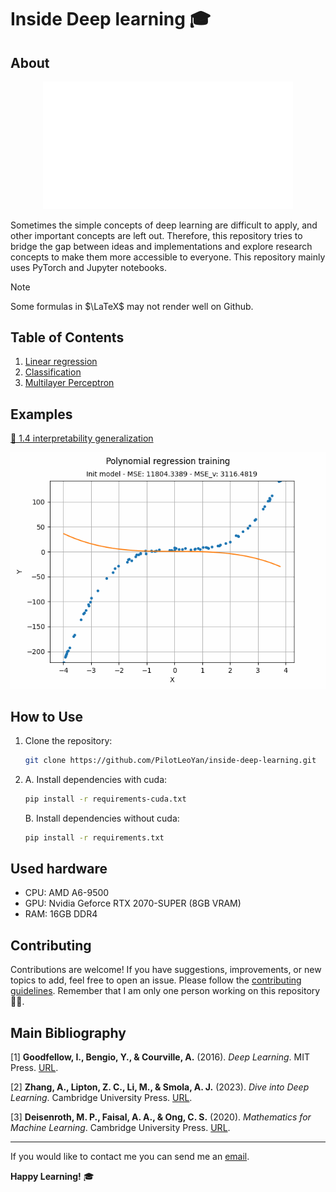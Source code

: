 # Inside Deep learning 🎓

## About

<p align="center">
  <picture>
   <source media="(prefers-color-scheme: dark)" srcset="https://github.com/PilotLeoYan/inside-deep-learning/blob/main/images/mlp-2.png?raw=true">
   <source media="(prefers-color-scheme: light)" srcset="https://github.com/PilotLeoYan/inside-deep-learning/blob/main/images/mlp-2-light.png?raw=true">
   <img alt="Multilayer Perceptron image" src="https://github.com/PilotLeoYan/inside-deep-learning/blob/main/images/mlp-2.png?raw=true" width=400>
  </picture>
</p>

Sometimes the simple concepts of deep learning are difficult to apply, and other important concepts are left out. Therefore, this repository tries to bridge the gap between ideas and implementations and explore research concepts to make them more accessible to everyone. This repository mainly uses PyTorch and Jupyter notebooks.

> [!NOTE]
> Some formulas in $\LaTeX$ may not render well on Github.

## Table of Contents

1. [Linear regression](1-linear-regression)
2. [Classification](2-classification)
3. [Multilayer Perceptron](3-multilayer-perceptron)
  
## Examples
[📓 1.4 interpretability generalization](1-linear-regression/1-4-interpretability-generalization.ipynb)
<p align="center">
    <img src="https://github.com/PilotLeoYan/inside-deep-learning/blob/main/images/ridge-regression-training.gif" width="520"\>
</p>

## How to Use

1. Clone the repository:
   ```bash
   git clone https://github.com/PilotLeoYan/inside-deep-learning.git
   ```
2.
   A. Install dependencies with cuda:
   ```bash
   pip install -r requirements-cuda.txt
   ```
   B. Install dependencies without cuda:
   ```bash
   pip install -r requirements.txt
   ```

## Used hardware

* CPU: AMD A6-9500
* GPU: Nvidia Geforce RTX 2070-SUPER (8GB VRAM)
* RAM: 16GB DDR4

## Contributing

Contributions are welcome! If you have suggestions, improvements, or new topics to add, feel free to open an issue. Please follow the [contributing guidelines](CONTRIBUTING.md).
Remember that I am only one person working on this repository 🐱‍👤.

## Main Bibliography
<a id="1">[1]</a> 
**Goodfellow, I., Bengio, Y., & Courville, A.** (2016). *Deep Learning*. MIT Press. [URL](http://www.deeplearningbook.org).

<a id="2">[2]</a> 
**Zhang, A., Lipton, Z. C., Li, M., & Smola, A. J.** (2023). *Dive into Deep Learning*. Cambridge University Press. [URL](https://D2L.ai).

<a id="3">[3]</a> 
**Deisenroth, M. P., Faisal, A. A., & Ong, C. S.** (2020). *Mathematics for Machine Learning*. Cambridge University Press. [URL](https://mml-book.github.io/).

---
If you would like to contact me you can send me an [email](mailto:leofabyano@gmail.com).

**Happy Learning!** 🎓
